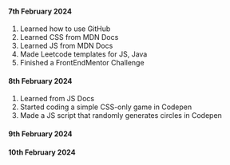 #### 7th February 2024
1. Learned how to use GitHub
2. Learned CSS from MDN Docs
3. Learned JS from MDN Docs
4. Made Leetcode templates for JS, Java
5. Finished a FrontEndMentor Challenge

#### 8th February 2024
1. Learned from JS Docs
2. Started coding a simple CSS-only game in Codepen
3. Made a JS script that randomly generates circles in Codepen

#### 9th February 2024



#### 10th February 2024
